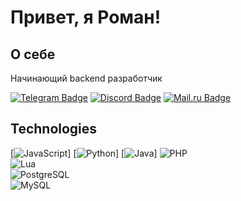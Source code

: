 # Привет, я Роман!

## О себе
Начинающий backend разработчик

[![Telegram Badge](https://img.shields.io/badge/-soulinfect-26A5E4?style=flat-square&logo=Telegram&logoColor=white&link=https://t.me/soulinfect)](https://t.me/soulinfect)
[![Discord Badge](https://img.shields.io/badge/-soulinfect-5865F2?style=flat-square&logo=Discord&logoColor=white&link=https://discord.com/users/soulinfect)](https://discord.com/users/soulinfect)
[![Mail.ru Badge](https://img.shields.io/badge/-soulinfect@mail.ru-005FF9?style=flat-square&logo=Mail.ru&logoColor=white&link=mailto:soulinfect@mail.ru)](mailto:soulinfect@mail.ru)

## Technologies  

[![JavaScript](https://img.shields.io/badge/-JavaScript-black?style=flat-square&logo=javascript)]
[![Python](https://img.shields.io/badge/-Python-black?style=flat-square&logo=Python)]
[![Java](https://img.shields.io/badge/-java-E34A86?style=flat-square&logo=java)]
![PHP](https://img.shields.io/badge/-PHP-777BB4?style=flat-square&logo=php)  
![Lua](https://img.shields.io/badge/-Lua-2C2D72?style=flat-square&logo=lua)  
![PostgreSQL](https://img.shields.io/badge/-PostgreSQL-336791?style=flat-square&logo=postgresql)  
![MySQL](https://img.shields.io/badge/-MySQL-black?style=flat-square&logo=mysql)  
